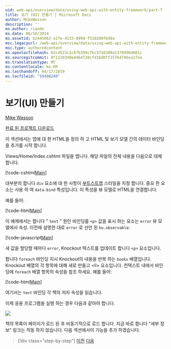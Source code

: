 ```yaml
---
uid: web-api/overview/data/using-web-api-with-entity-framework/part-7
title: 보기 (UI) 만들기 | Microsoft Docs
author: MikeWasson
description: ''
ms.author: riande
ms.date: 06/16/2014
ms.assetid: b2445062-a1fe-4133-8994-f510280f6d9a
msc.legacyurl: /web-api/overview/data/using-web-api-with-entity-framework/part-7
msc.type: authoredcontent
ms.openlocfilehash: 62c4523c2c6fb399cfbc3716309a1379996d601c
ms.sourcegitcommit: 0f1119340e4464720cfd16d0ff15764746ea1fea
ms.translationtype: MT
ms.contentlocale: ko-KR
ms.lasthandoff: 04/17/2019
ms.locfileid: "59408240"
---
```

# <a name="create-the-view-ui"></a>보기(UI) 만들기

[Mike Wasson](https://github.com/MikeWasson)

[완료 된 프로젝트 다운로드](https://github.com/MikeWasson/BookService)

이 섹션에서는 앱에 대 한 HTML을 정의 하 고 HTML 및 보기 모델 간의 데이터 바인딩을 추가를 시작 합니다.

Views/Home/Index.cshtml 파일을 엽니다. 해당 파일의 전체 내용을 다음으로 대체 합니다.

[!code-cshtml[Main](part-7/samples/sample1.cshtml)]

대부분의 합니다 `div` 요소에 대 한 사항이 [부트스트랩](http://getbootstrap.com/) 스타일을 지정 합니다. 중요 한 요소는 사용 하 여 `data-bind` 특성입니다. 이 특성을 뷰 모델로 HTML을 연결합니다.

예를 들어:

[!code-html[Main](part-7/samples/sample2.html)]

이 예제에서는 합니다 &quot; `text` &quot; 원인 바인딩를 `<p>` 값을 표시 하는 요소는 `error` 뷰 모델에서 속성. 이전에 설명한 대로 `error` 로 선언 된 `ko.observable`:

[!code-javascript[Main](part-7/samples/sample3.js)]

새 값을 할당할 때마다 `error`, Knockout 텍스트를 업데이트 합니다 `<p>` 요소입니다.

합니다 `foreach` 바인딩 지시 Knockout의 내용을 반복 하는 `books` 배열입니다. Knockout 배열의 각 항목에 대해 새로 만들고 &lt;li&gt; 요소입니다. 컨텍스트 내에서 바인딩에 `foreach` 배열 항목의 속성을 참조 하세요. 예를 들어:

[!code-html[Main](part-7/samples/sample4.html)]

여기서는 `text` 바인딩 각 책의 저자 속성을 읽습니다.

이제 응용 프로그램을 실행 하는 경우 다음과 같아야 합니다.

![](part-7/_static/image1.png)

책의 목록이 페이지가 로드 된 후 비동기적으로 로드 합니다. 지금 바로 합니다 &quot;세부 정보&quot; 링크는 작동 하지 않습니다. 다음 섹션에서이 기능을 추가 하겠습니다.

> [!div class="step-by-step"]
> [이전](part-6.md)
> [다음](part-8.md)
